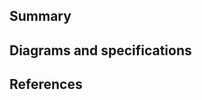 ## Summary
<!-- Briefly describe the feature you need. Highlight important details. -->

## Diagrams and specifications
<!-- Add any other details that would give more context to the feature. -->

## References
